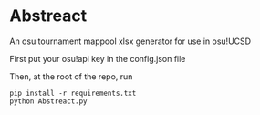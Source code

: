# Abstreact
An osu tournament mappool xlsx generator for use in osu!UCSD

First put your osu!api key in the config.json file

Then, at the root of the repo, run
```
pip install -r requirements.txt
python Abstreact.py
```
